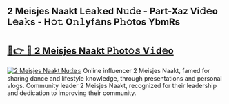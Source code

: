 ## 2 Meisjes Naakt L𝚎a𝚔ed N𝚞𝚍e - Part-Xaz Vi𝚍𝚎o L𝚎a𝚔s - H𝚘𝚝 O𝚗𝚕yf𝚊ns P𝚑𝚘tos YbmRs

# <h2><a href="http://kf8qse.oniu.top/?m=2+Meisjes+Naakt">🔗👉 🔴 2 Meisjes Naakt P𝚑ot𝚘𝚜 V𝚒d𝚎o</a></h2>

[![2 Meisjes Naakt Nu𝚍e𝚜](https://i.imgur.com/0qMVB7G.gif)](http://kf8qse.oniu.top/?m=2+Meisjes+Naakt)
Online influencer 2 Meisjes Naakt, famed for sharing dance and lifestyle knowledge, through presentations and personal vlogs. Community leader 2 Meisjes Naakt, recognized for their leadership and dedication to improving their community.  
